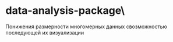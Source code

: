 # data-analysis-package\
Понижения размерности многомерных данных свозможностью последующей их визуализации
